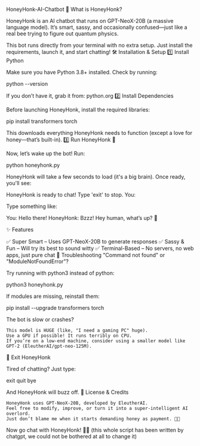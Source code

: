 HoneyHonk-AI-Chatbot
🚀 What is HoneyHonk?

HoneyHonk is an AI chatbot that runs on GPT-NeoX-20B (a massive language model).
It’s smart, sassy, and occasionally confused—just like a real bee trying to figure out quantum physics.

This bot runs directly from your terminal with no extra setup. Just install the requirements, launch it, and start chatting!
🛠️ Installation & Setup
1️⃣ Install Python

Make sure you have Python 3.8+ installed.
Check by running:

python --version

If you don’t have it, grab it from: python.org
2️⃣ Install Dependencies

Before launching HoneyHonk, install the required libraries:

pip install transformers torch

This downloads everything HoneyHonk needs to function (except a love for honey—that’s built-in).
3️⃣ Run HoneyHonk 🐝

Now, let’s wake up the bot! Run:

python honeyhonk.py

HoneyHonk will take a few seconds to load (it's a big brain). Once ready, you'll see:

HoneyHonk is ready to chat! Type 'exit' to stop.
You:

Type something like:

You: Hello there!
HoneyHonk: Bzzz! Hey human, what’s up? 🐝

✨ Features

✅ Super Smart – Uses GPT-NeoX-20B to generate responses
✅ Sassy & Fun – Will try its best to sound witty
✅ Terminal-Based – No servers, no web apps, just pure chat
🔧 Troubleshooting
"Command not found" or "ModuleNotFoundError"?

Try running with python3 instead of python:

python3 honeyhonk.py

If modules are missing, reinstall them:

pip install --upgrade transformers torch

The bot is slow or crashes?

    This model is HUGE (like, "I need a gaming PC" huge).
    Use a GPU if possible! It runs terribly on CPU.
    If you’re on a low-end machine, consider using a smaller model like GPT-2 (EleutherAI/gpt-neo-125M).

🐝 Exit HoneyHonk

Tired of chatting? Just type:

exit
quit
bye

And HoneyHonk will buzz off.
📜 License & Credits

    HoneyHonk uses GPT-NeoX-20B, developed by EleutherAI.
    Feel free to modify, improve, or turn it into a super-intelligent AI overlord.
    Just don’t blame me when it starts demanding honey as payment. 🐝🍯

Now go chat with HoneyHonk! 🚀🐝
(this whole script has been written by chatgpt, we could not be bothered at all to change it)
